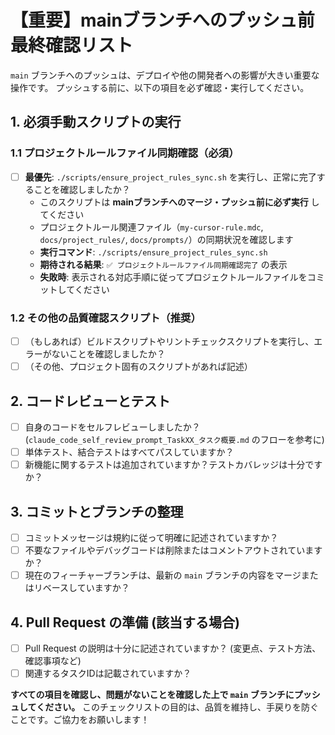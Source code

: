 # 【重要】mainブランチへのプッシュ前最終確認リスト

`main` ブランチへのプッシュは、デプロイや他の開発者への影響が大きい重要な操作です。
プッシュする前に、以下の項目を必ず確認・実行してください。

## 1. 必須手動スクリプトの実行

### 1.1 プロジェクトルールファイル同期確認（必須）
*   [ ] **最優先**: `./scripts/ensure_project_rules_sync.sh` を実行し、正常に完了することを確認しましたか？
    - このスクリプトは **mainブランチへのマージ・プッシュ前に必ず実行** してください
    - プロジェクトルール関連ファイル（`my-cursor-rule.mdc`, `docs/project_rules/`, `docs/prompts/`）の同期状況を確認します
    - **実行コマンド**: `./scripts/ensure_project_rules_sync.sh`
    - **期待される結果**: `✅ プロジェクトルールファイル同期確認完了` の表示
    - **失敗時**: 表示される対応手順に従ってプロジェクトルールファイルをコミットしてください

### 1.2 その他の品質確認スクリプト（推奨）
*   [ ] （もしあれば）ビルドスクリプトやリントチェックスクリプトを実行し、エラーがないことを確認しましたか？
*   [ ] （その他、プロジェクト固有のスクリプトがあれば記述）

## 2. コードレビューとテスト

*   [ ] 自身のコードをセルフレビューしましたか？ (`claude_code_self_review_prompt_TaskXX_タスク概要.md` のフローを参考に)
*   [ ] 単体テスト、結合テストはすべてパスしていますか？
*   [ ] 新機能に関するテストは追加されていますか？テストカバレッジは十分ですか？

## 3. コミットとブランチの整理

*   [ ] コミットメッセージは規約に従って明確に記述されていますか？
*   [ ] 不要なファイルやデバッグコードは削除またはコメントアウトされていますか？
*   [ ] 現在のフィーチャーブランチは、最新の `main` ブランチの内容をマージまたはリベースしていますか？

## 4. Pull Request の準備 (該当する場合)

*   [ ] Pull Request の説明は十分に記述されていますか？ (変更点、テスト方法、確認事項など)
*   [ ] 関連するタスクIDは記載されていますか？

**すべての項目を確認し、問題がないことを確認した上で `main` ブランチにプッシュしてください。**
このチェックリストの目的は、品質を維持し、手戻りを防ぐことです。ご協力をお願いします！ 